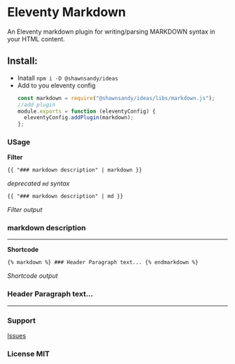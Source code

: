 # Eleventy Markdown

An Eleventy markdown plugin for writing/parsing MARKDOWN syntax in your HTML content.

## Install:

- Inatall `npm i -D @shawnsandy/ideas`
- Add to you eleventy config
  ```js
  const markdown = require("@shawnsandy/ideas/libs/markdown.js");
  //add plugin
  module.exports = function (eleventyConfig) {
    eleventyConfig.addPlugin(markdown);
  };
  ```

### USage

**Filter**

```html
{{ "### markdown description" | markdown }}
```

_deprecated `md` syntax_

```html
{{ "### markdown description" | md }}
```

_Filter output_

### markdown description

---

**Shortcode**

```html
{% markdown %} ### Header Paragraph text... {% endmarkdown %}
```

_Shortcode output_

### Header Paragraph text...

---

### Support

[Issues](https://github.com/shawn-sandy/ideas/issues)

### License MIT
